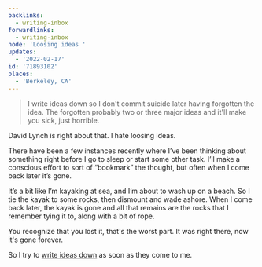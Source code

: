 ```yaml
---
backlinks:
  - writing-inbox
forwardlinks:
  - writing-inbox
node: 'Loosing ideas '
updates:
  - '2022-02-17'
id: '71893102'
places:
  - 'Berkeley, CA'
---
```

> I write ideas down so I don't commit suicide later having forgotten the idea. The forgotten probably two or three major ideas and it'll make you sick, just horrible. 

David Lynch is right about that. I hate loosing ideas. 

There have been a few instances recently where I’ve been thinking about something right before I go to sleep or start some other task. I’ll make a conscious effort to sort of “bookmark” the thought, but often when I come back later it’s gone.

It’s a bit like I’m kayaking at sea, and I’m about to wash up on a beach. So I tie the kayak to some rocks, then dismount and wade ashore. When I come back later, the kayak is gone and all that remains are the rocks that I remember tying it to, along with a bit of rope. 

You recognize that you lost it, that's the worst part. It was right there, now it's gone forever. 

So I try to [write ideas down](writing-inbox.md) as soon as they come to me. 
